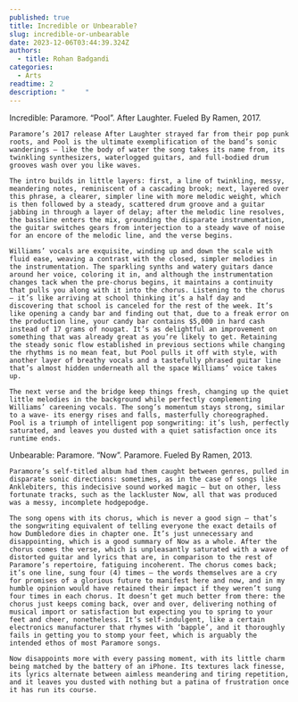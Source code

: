 ```yaml
---
published: true
title: Incredible or Unbearable?
slug: incredible-or-unbearable
date: 2023-12-06T03:44:39.324Z
authors:
  - title: Rohan Badgandi
categories:
  - Arts
readtime: 2
description: "     "
---
```

Incredible: Paramore. “Pool”. After Laughter. Fueled By Ramen, 2017.

 	Paramore’s 2017 release After Laughter strayed far from their pop punk roots, and Pool is the ultimate exemplification of the band’s sonic wanderings – like the body of water the song takes its name from, its twinkling synthesizers, waterlogged guitars, and full-bodied drum grooves wash over you like waves.

 	The intro builds in little layers: first, a line of twinkling, messy, meandering notes, reminiscent of a cascading brook; next, layered over this phrase, a clearer, simpler line with more melodic weight, which is then followed by a steady, scattered drum groove and a guitar jabbing in through a layer of delay; after the melodic line resolves, the bassline enters the mix, grounding the disparate instrumentation, the guitar switches gears from interjection to a steady wave of noise for an encore of the melodic line, and the verse begins.

 	Williams’ vocals are exquisite, winding up and down the scale with fluid ease, weaving a contrast with the closed, simpler melodies in the instrumentation. The sparkling synths and watery guitars dance around her voice, coloring it in, and although the instrumentation changes tack when the pre-chorus begins, it maintains a continuity that pulls you along with it into the chorus. Listening to the chorus – it’s like arriving at school thinking it’s a half day and discovering that school is canceled for the rest of the week. It’s like opening a candy bar and finding out that, due to a freak error on the production line, your candy bar contains $5,000 in hard cash instead of 17 grams of nougat. It’s as delightful an improvement on something that was already great as you’re likely to get. Retaining the steady sonic flow established in previous sections while changing the rhythms is no mean feat, but Pool pulls it off with style, with another layer of breathy vocals and a tastefully phrased guitar line that’s almost hidden underneath all the space Williams’ voice takes up.

 	The next verse and the bridge keep things fresh, changing up the quiet little melodies in the background while perfectly complementing Williams’ careening vocals. The song’s momentum stays strong, similar to a wave- its energy rises and falls, masterfully choreographed.  Pool is a triumph of intelligent pop songwriting: it’s lush, perfectly saturated, and leaves you dusted with a quiet satisfaction once its runtime ends.

 

 Unbearable: Paramore. “Now”. Paramore. Fueled By Ramen, 2013.

 	Paramore’s self-titled album had them caught between genres, pulled in disparate sonic directions: sometimes, as in the case of songs like Anklebiters, this indecisive sound worked magic – but on other, less fortunate tracks, such as the lackluster Now, all that was produced was a messy, incomplete hodgepodge.

 	The song opens with its chorus, which is never a good sign – that’s the songwriting equivalent of telling everyone the exact details of how Dumbledore dies in chapter one. It’s just unnecessary and disappointing, which is a good summary of Now as a whole. After the chorus comes the verse, which is unpleasantly saturated with a wave of distorted guitar and lyrics that are, in comparison to the rest of Paramore’s repertoire, fatiguing incoherent. The chorus comes back; it’s one line, sung four (4) times – the words themselves are a cry for promises of a glorious future to manifest here and now, and in my humble opinion would have retained their impact if they weren’t sung four times in each chorus. It doesn’t get much better from there: the chorus just keeps coming back, over and over, delivering nothing of musical import or satisfaction but expecting you to spring to your feet and cheer, nonetheless. It’s self-indulgent, like a certain electronics manufacturer that rhymes with ‘bapple’, and it thoroughly fails in getting you to stomp your feet, which is arguably the intended ethos of most Paramore songs.

 	Now disappoints more with every passing moment, with its little charm being matched by the battery of an iPhone. Its textures lack finesse, its lyrics alternate between aimless meandering and tiring repetition, and it leaves you dusted with nothing but a patina of frustration once it has run its course.